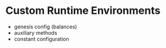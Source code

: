 # Custom Runtime Environments

* genesis config (balances)
* auxiliary methods
* constant configuration